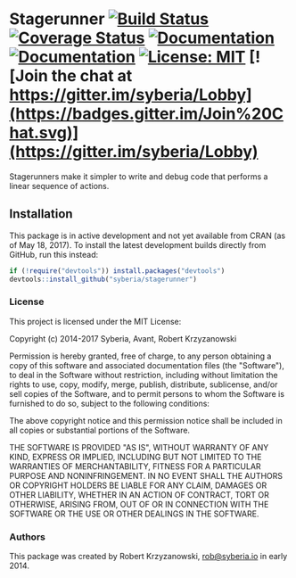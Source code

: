Stagerunner [![Build Status](https://travis-ci.org/syberia/stagerunner.svg?branch=master)](https://travis-ci.org/syberia/stagerunner) [![Coverage Status](https://img.shields.io/coveralls/syberia/stagerunner.svg)](https://coveralls.io/r/syberia/stagerunner) [![Documentation](https://img.shields.io/badge/docs-%E2%9C%93-900c3f.svg)](http://syberia.io/docs/packages/stagerunner) [![Documentation](https://img.shields.io/badge/rocco-%E2%9C%93-blue.svg)](http://syberia.github.io/stagerunner/) [![License: MIT](https://img.shields.io/badge/License-MIT-yellow.svg)](https://github.com/syberia/syberia/blob/master/LICENSE) [![Join the chat at https://gitter.im/syberia/Lobby](https://badges.gitter.im/Join%20Chat.svg)](https://gitter.im/syberia/Lobby) 
===========

Stagerunners make it simpler to write and debug code that performs a
linear sequence of actions.

## Installation

This package is in active development and not yet available from CRAN (as of May 18, 2017).
To install the latest development builds directly from GitHub, run this instead:

```R
if (!require("devtools")) install.packages("devtools")
devtools::install_github("syberia/stagerunner")
```

### License

This project is licensed under the MIT License:

Copyright (c) 2014-2017 Syberia, Avant, Robert Krzyzanowski

Permission is hereby granted, free of charge, to any person obtaining
a copy of this software and associated documentation files (the
"Software"), to deal in the Software without restriction, including
without limitation the rights to use, copy, modify, merge, publish,
distribute, sublicense, and/or sell copies of the Software, and to
permit persons to whom the Software is furnished to do so, subject to
the following conditions:

The above copyright notice and this permission notice shall be included
in all copies or substantial portions of the Software.

THE SOFTWARE IS PROVIDED "AS IS", WITHOUT WARRANTY OF ANY KIND,
EXPRESS OR IMPLIED, INCLUDING BUT NOT LIMITED TO THE WARRANTIES OF
MERCHANTABILITY, FITNESS FOR A PARTICULAR PURPOSE AND NONINFRINGEMENT.
IN NO EVENT SHALL THE AUTHORS OR COPYRIGHT HOLDERS BE LIABLE FOR ANY
CLAIM, DAMAGES OR OTHER LIABILITY, WHETHER IN AN ACTION OF CONTRACT,
TORT OR OTHERWISE, ARISING FROM, OUT OF OR IN CONNECTION WITH THE
SOFTWARE OR THE USE OR OTHER DEALINGS IN THE SOFTWARE.

### Authors

This package was created by Robert Krzyzanowski, rob@syberia.io in early 2014.

